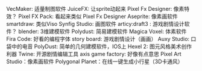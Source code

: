 VecMaker: 适量制图软件
JuiceFX: 让sprite动起来
Pixel Fx Designer: 像素特效？
Pixel FX Pack: 看起来类似 Pixel Fx Designer
Aseprite: 像素画软件
smartdraw: 类似Viso
Synfig Studio: 画图软件
articy:draft3 : 游戏剧情设计软件？
blender: 3维建模软件
Polydust: 简易建模软件
Magica Voxel: 体素软件
Fira Code: 好看的编程字体
story board: 游戏剧情设计（画画）
Auxy Studio: 口袋中的电音
PolyDust: 简单的几何建模软件，IOS上
Hexel 2: 图元风格美术创作利器
Twine: 开源剧情编辑工具
axis game factory: 好像有点意思
Pixel Art Studio：像素画软件
Polygonal Planet：在线一键生成小行星（3D卡通风）
